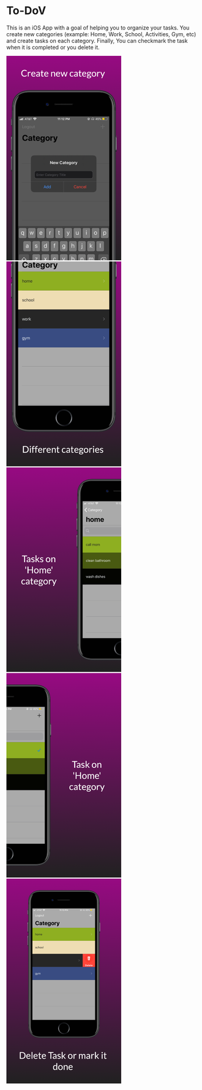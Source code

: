 # To-DoV
This is an iOS App with a goal of helping you to organize your tasks. You create new categories (example: Home, Work, School, Activities, Gym, etc) and create tasks on each category. Finally, You can checkmark the task when it is completed or you delete it.
<br>

<img src="screenshots/iphone_55/screen_1.png" width="300">
<img src="screenshots/iphone_55/screen_2.png" width="300">
<img src="screenshots/iphone_55/screen_3.png" width="300">
<img src="screenshots/iphone_55/screen_4.png" width="300">
<img src="screenshots/iphone_55/screen_5.png" width="300">


